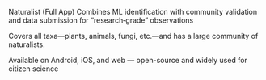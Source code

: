  Naturalist (Full App)
Combines ML identification with community validation and data submission for “research‑grade” observations 

Covers all taxa—plants, animals, fungi, etc.—and has a large community of naturalists.

Available on Android, iOS, and web — open-source and widely used for citizen science 
